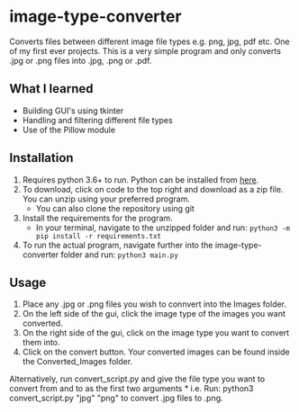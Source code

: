 # image-type-converter

Converts files between different image file types e.g. png, jpg, pdf etc. One of my first ever projects. This is a very simple program and only converts .jpg or .png files into .jpg, .png or .pdf.

## What I learned

- Building GUI's using tkinter
- Handling and filtering different file types
- Use of the Pillow module

## Installation

1. Requires python 3.6+ to run. Python can be installed from [here](https://www.python.org/downloads/).
2. To download, click on code to the top right and download as a zip file. You can unzip using your preferred program.
   - You can also clone the repository using git
3. Install the requirements for the program.
   - In your terminal, navigate to the unzipped folder and run: `python3 -m pip install -r requirements.txt`
4. To run the actual program, navigate further into the image-type-converter folder and run: `python3 main.py`

## Usage

1. Place any .jpg or .png files you wish to connvert into the Images folder.
2. On the left side of the gui, click the image type of the images you want converted.
3. On the right side of the gui, click on the image type you want to convert them into.
4. Click on the convert button. Your converted images can be found inside the Converted_Images folder.

Alternatively, run convert_script.py and give the file type you want to convert from and to as the first two arguments \* i.e. Run: python3 convert_script.py "jpg" "png" to convert .jpg files to .png.
